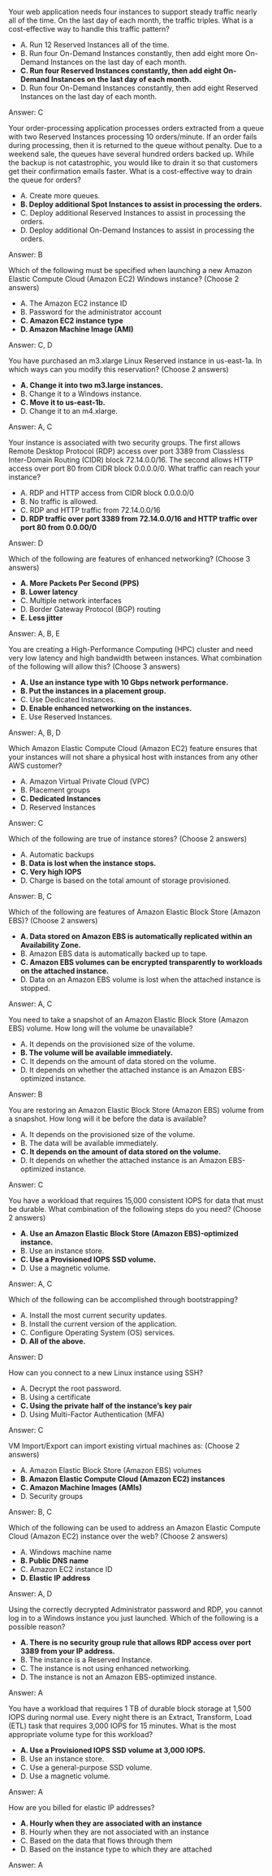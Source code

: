 Your web application needs four instances to support steady traffic nearly all of the time.
On the last day of each month, the traffic triples. What is a cost-effective way to handle
this traffic pattern?

- A. Run 12 Reserved Instances all of the time.
- B. Run four On-Demand Instances constantly, then add eight more On-Demand Instances on the last day of each month.
- **C. Run four Reserved Instances constantly, then add eight On-Demand Instances on the last day of each month.**
- D. Run four On-Demand Instances constantly, then add eight Reserved Instances on the last day of each month.

Answer: C

Your order-processing application processes orders extracted from a queue with two
Reserved Instances processing 10 orders/minute. If an order fails during processing,
then it is returned to the queue without penalty. Due to a weekend sale, the queues have
several hundred orders backed up. While the backup is not catastrophic, you would like
to drain it so that customers get their confirmation emails faster. What is a cost-effective
way to drain the queue for orders?

- A. Create more queues.
- **B. Deploy additional Spot Instances to assist in processing the orders.**
- C. Deploy additional Reserved Instances to assist in processing the orders.
- D. Deploy additional On-Demand Instances to assist in processing the orders.

Answer: B

Which of the following must be specified when launching a new Amazon Elastic Compute Cloud (Amazon EC2) Windows instance? (Choose 2 answers)

- A. The Amazon EC2 instance ID
- B. Password for the administrator account
- **C. Amazon EC2 instance type**
- **D. Amazon Machine Image (AMI)**

Answer: C, D

You have purchased an m3.xlarge Linux Reserved instance in us-east-1a. In which ways can you modify this reservation? (Choose 2 answers)

- **A. Change it into two m3.large instances.**
- B. Change it to a Windows instance.
- **C. Move it to us-east-1b.**
- D. Change it to an m4.xlarge.

Answer: A, C

Your instance is associated with two security groups. The first allows Remote Desktop
Protocol (RDP) access over port 3389 from Classless Inter-Domain Routing (CIDR)
block 72.14.0.0/16. The second allows HTTP access over port 80 from CIDR block
0.0.0.0/0. What traffic can reach your instance?

- A. RDP and HTTP access from CIDR block 0.0.0.0/0
- B. No traffic is allowed.
- C. RDP and HTTP traffic from 72.14.0.0/16
- **D. RDP traffic over port 3389 from 72.14.0.0/16 and HTTP traffic over port 80 from 0.0.00/0**

Answer: D

Which of the following are features of enhanced networking? (Choose 3 answers)

- **A. More Packets Per Second (PPS)**
- **B. Lower latency**
- C. Multiple network interfaces
- D. Border Gateway Protocol (BGP) routing
- **E. Less jitter**

Answer: A, B, E

You are creating a High-Performance Computing (HPC) cluster and need very low
latency and high bandwidth between instances. What combination of the following will
allow this? (Choose 3 answers)

- **A. Use an instance type with 10 Gbps network performance.**
- **B. Put the instances in a placement group.**
- C. Use Dedicated Instances.
- **D. Enable enhanced networking on the instances.**
- E. Use Reserved Instances.

Answer: A, B, D

Which Amazon Elastic Compute Cloud (Amazon EC2) feature ensures that your
instances will not share a physical host with instances from any other AWS customer?

- A. Amazon Virtual Private Cloud (VPC)
- B. Placement groups
- **C. Dedicated Instances**
- D. Reserved Instances

Answer: C

Which of the following are true of instance stores? (Choose 2 answers)

- A. Automatic backups
- **B. Data is lost when the instance stops.**
- **C. Very high IOPS**
- D. Charge is based on the total amount of storage provisioned.

Answer: B, C

Which of the following are features of Amazon Elastic Block Store (Amazon EBS)?
(Choose 2 answers)

- **A. Data stored on Amazon EBS is automatically replicated within an Availability Zone.**
- B. Amazon EBS data is automatically backed up to tape.
- **C. Amazon EBS volumes can be encrypted transparently to workloads on the attached instance.**
- D. Data on an Amazon EBS volume is lost when the attached instance is stopped.

Answer: A, C

You need to take a snapshot of an Amazon Elastic Block Store (Amazon EBS) volume.
How long will the volume be unavailable?

- A. It depends on the provisioned size of the volume.
- **B. The volume will be available immediately.**
- C. It depends on the amount of data stored on the volume.
- D. It depends on whether the attached instance is an Amazon EBS-optimized instance.

Answer: B

You are restoring an Amazon Elastic Block Store (Amazon EBS) volume from a snapshot.
How long will it be before the data is available?

- A. It depends on the provisioned size of the volume.
- B. The data will be available immediately.
- **C. It depends on the amount of data stored on the volume.**
- D. It depends on whether the attached instance is an Amazon EBS-optimized instance.

Answer: C

You have a workload that requires 15,000 consistent IOPS for data that must be durable.
What combination of the following steps do you need? (Choose 2 answers)

- **A. Use an Amazon Elastic Block Store (Amazon EBS)-optimized instance.**
- B. Use an instance store.
- **C. Use a Provisioned IOPS SSD volume.**
- D. Use a magnetic volume.

Answer: A, C

Which of the following can be accomplished through bootstrapping?

- A. Install the most current security updates.
- B. Install the current version of the application.
- C. Configure Operating System (OS) services.
- **D. All of the above.**

Answer: D

How can you connect to a new Linux instance using SSH?

- A. Decrypt the root password.
- B. Using a certificate
- **C. Using the private half of the instance’s key pair**
- D. Using Multi-Factor Authentication (MFA)

Answer: C

VM Import/Export can import existing virtual machines as: (Choose 2 answers)

- A. Amazon Elastic Block Store (Amazon EBS) volumes
- **B. Amazon Elastic Compute Cloud (Amazon EC2) instances**
- **C. Amazon Machine Images (AMIs)**
- D. Security groups

Answer: B, C

Which of the following can be used to address an Amazon Elastic Compute Cloud
(Amazon EC2) instance over the web? (Choose 2 answers)

- A. Windows machine name
- **B. Public DNS name**
- C. Amazon EC2 instance ID
- **D. Elastic IP address**

Answer: A, D

Using the correctly decrypted Administrator password and RDP, you cannot log in to a
Windows instance you just launched. Which of the following is a possible reason?

- **A. There is no security group rule that allows RDP access over port 3389 from your IP address.**
- B. The instance is a Reserved Instance.
- C. The instance is not using enhanced networking.
- D. The instance is not an Amazon EBS-optimized instance.

Answer: A

You have a workload that requires 1 TB of durable block storage at 1,500 IOPS during
normal use. Every night there is an Extract, Transform, Load (ETL) task that requires
3,000 IOPS for 15 minutes. What is the most appropriate volume type for this workload?

- **A. Use a Provisioned IOPS SSD volume at 3,000 IOPS.**
- B. Use an instance store.
- C. Use a general-purpose SSD volume.
- D. Use a magnetic volume.

Answer: A

How are you billed for elastic IP addresses?

- **A. Hourly when they are associated with an instance**
- B. Hourly when they are not associated with an instance
- C. Based on the data that flows through them
- D. Based on the instance type to which they are attached

Answer: A